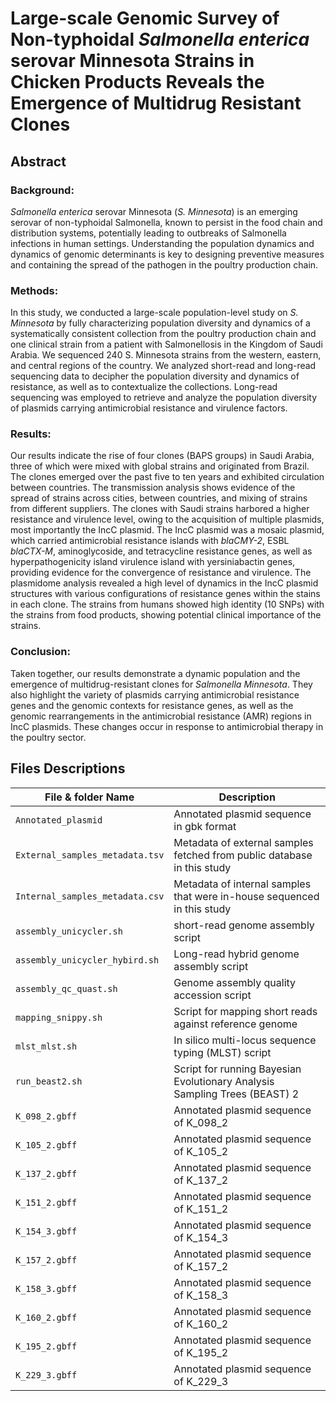 # Large-scale Genomic Survey of Non-typhoidal *Salmonella enterica* serovar Minnesota Strains in Chicken Products Reveals the Emergence of Multidrug Resistant Clones

## Abstract

### Background:
*Salmonella enterica* serovar Minnesota (*S. Minnesota*) is an emerging serovar of non-typhoidal Salmonella, known to persist in the food chain and distribution systems, potentially leading to outbreaks of Salmonella infections in human settings. Understanding the population dynamics and dynamics of genomic determinants is key to designing preventive measures and containing the spread of the pathogen in the poultry production chain.

### Methods:
In this study, we conducted a large-scale population-level study on *S. Minnesota* by fully characterizing population diversity and dynamics of a systematically consistent collection from the poultry production chain and one clinical strain from a patient with Salmonellosis in the Kingdom of Saudi Arabia. We sequenced 240 S. Minnesota strains from the western, eastern, and central regions of the country. We analyzed short-read and long-read sequencing data to decipher the population diversity and dynamics of resistance, as well as to contextualize the collections. Long-read sequencing was employed to retrieve and analyze the population diversity of plasmids carrying antimicrobial resistance and virulence factors.

### Results:
Our results indicate the rise of four clones (BAPS groups) in Saudi Arabia, three of which were mixed with global strains and originated from Brazil. The clones emerged over the past five to ten years and exhibited circulation between countries. The transmission analysis shows evidence of the spread of strains across cities, between countries, and mixing of strains from different suppliers. The clones with Saudi strains harbored a higher resistance and virulence level, owing to the acquisition of multiple plasmids, most importantly the IncC plasmid. The IncC plasmid was a mosaic plasmid, which carried antimicrobial resistance islands with *blaCMY-2*, ESBL *blaCTX-M*, aminoglycoside, and tetracycline resistance genes, as well as hyperpathogenicity island virulence island with yersiniabactin genes, providing evidence for the convergence of resistance and virulence. The plasmidome analysis revealed a high level of dynamics in the IncC plasmid structures with various configurations of resistance genes within the stains in each clone. The strains from humans showed high identity (10 SNPs) with the strains from food products, showing potential clinical importance of the strains.

### Conclusion:
Taken together, our results demonstrate a dynamic population and the emergence of multidrug-resistant clones for *Salmonella Minnesota*. They also highlight the variety of plasmids carrying antimicrobial resistance genes and the genomic contexts for resistance genes, as well as the genomic rearrangements in the antimicrobial resistance (AMR) regions in IncC plasmids. These changes occur in response to antimicrobial therapy in the poultry sector.

## Files Descriptions

| File & folder Name                  | Description                                                                   |
| ----------------------------------- | ----------------------------------------------------------------------------- |
| `Annotated_plasmid`                 | Annotated plasmid sequence in gbk format                                      |
| `External_samples_metadata.tsv`     | Metadata of external samples fetched from public database in this study       |
| `Internal_samples_metadata.csv`     | Metadata of internal samples that were in-house sequenced in this study       |
| `assembly_unicycler.sh`             | short-read genome assembly script             |
| `assembly_unicycler_hybird.sh`      | Long-read hybrid genome assembly script            |
| `assembly_qc_quast.sh`              | Genome assembly quality accession script             |
| `mapping_snippy.sh`                 | Script for mapping short reads against reference genome             |
| `mlst_mlst.sh`     | In silico multi-locus sequence typing (MLST) script             |
| `run_beast2.sh`     | Script for running Bayesian Evolutionary Analysis Sampling Trees (BEAST) 2            |
| `K_098_2.gbff`     | Annotated plasmid sequence of K_098_2             |
| `K_105_2.gbff`     | Annotated plasmid sequence of K_105_2             |
| `K_137_2.gbff`     | Annotated plasmid sequence of K_137_2             |
| `K_151_2.gbff`     | Annotated plasmid sequence of K_151_2             |
| `K_154_3.gbff`     | Annotated plasmid sequence of K_154_3             |
| `K_157_2.gbff`     | Annotated plasmid sequence of K_157_2             |
| `K_158_3.gbff`     | Annotated plasmid sequence of K_158_3             |
| `K_160_2.gbff`     | Annotated plasmid sequence of K_160_2             |
| `K_195_2.gbff`     | Annotated plasmid sequence of K_195_2             |
| `K_229_3.gbff`     | Annotated plasmid sequence of K_229_3             |



















